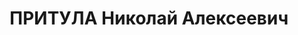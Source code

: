 ---
title: ПРИТУЛА Николай Алексеевич
description: "1896 р., с. Радковиця Городоцького р-ну, українець, освіта середня,\
  \ виключений з КП(б)У. Проживав у с. Миньківці, голова райвиконкому. \n  Заарештований\
  \ 27.10.37. Звинувачення: сприяння шпигунству, контрреволюційна діяльність. Військколегією\
  \ Верховного Суду СРСР 27.12.37 засуджений до розстрілу з конфіскацією майна. Вирок\
  \ виконаний. \n  Реабілітований військколегією Верховного Суду СРСР 26.04.58."
---
